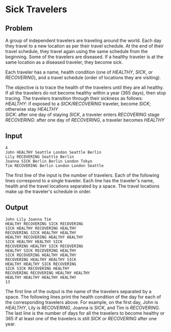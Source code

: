 # Sick Travelers
## Problem
A group of independent travelers are traveling around the world. Each day they travel to a new location as per their travel schedule. At the end of their travel schedule, they travel again using the same schedule from the beginning. Some of the travelers are diseased. If a healthy traveler is at the same location as a diseased traveler, they become sick.

Each traveler has a name, health condition (one of *HEALTHY*, *SICK*, or *RECOVERING*), and a travel schedule (order of locations they are visiting).

The objective is to trace the health of the travelers until they are all healthy. If all the travelers do not become healthy within a year (365 days), then stop tracing. The travelers transition through their sickness as follows:  
*HEALTHY*: if exposed to a *SICK/RECOVERING* traveler, become *SICK*; otherwise stay *HEALTHY*  
*SICK*: after one day of staying *SICK*, a traveler enters *RECOVERING* stage  
*RECOVERING*: after one day of *RECOVERING*, a traveler becomes *HEALTHY*  

## Input
```
4
John HEALTHY Seattle London Seattle Berlin
Lily RECOVERING Seattle Berlin
Joanna SICK Berlin Berlin London Tokyo
Tim RECOVERING Berlin London London Seattle
```
The first line of the input is the number of travelers. Each of the following lines correspond to a single traveler. Each line has the traveler's name, health and the travel locations separated by a space. The travel locations make up the traveler's schedule in order.

## Output
```
John Lily Joanna Tim
HEALTHY RECOVERING SICK RECOVERING
SICK HEALTHY RECOVERING HEALTHY
RECOVERING SICK HEALTHY HEALTHY
HEALTHY RECOVERING HEALTHY HEALTHY
SICK HEALTHY HEALTHY SICK
RECOVERING HEALTHY SICK RECOVERING
HEALTHY SICK RECOVERING HEALTHY
SICK RECOVERING HEALTHY HEALTHY
RECOVERING HEALTHY HEALTHY SICK
HEALTHY HEALTHY SICK RECOVERING
SICK SICK RECOVERING HEALTHY
RECOVERING RECOVERING HEALTHY HEALTHY
HEALTHY HEALTHY HEALTHY HEALTHY
13
```
The first line of the output is the name of the travelers separated by a space. The following lines print the health condition of the day for each of the corresponding travelers above. For example, on the first day, John is *HEALTHY*, Lily is *RECOVERING*, Joanna is *SICK*, and Tim is *RECOVERING*. The last line is the number of days for all the travelers to become healthy or 365 if at least one of the travelers is still *SICK* or *RECOVERING* after one year.
